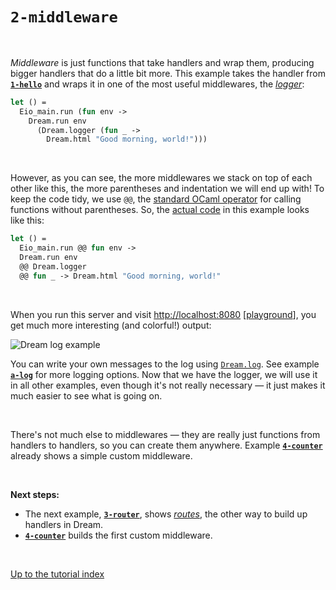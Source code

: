 # `2-middleware`

<br>

*Middleware* is just functions that take handlers and wrap them, producing
bigger handlers that do a little bit more. This example takes the handler from
[**`1-hello`**](../1-hello#files) and wraps it in one of the most useful
middlewares, the [*logger*](https://aantron.github.io/dream/#val-logger):

```ocaml
let () =
  Eio_main.run (fun env ->
    Dream.run env
      (Dream.logger (fun _ ->
        Dream.html "Good morning, world!")))
```

<br>

However, as you can see, the more middlewares we stack on top of each other
like this, the more parentheses and indentation we will end up with! To keep
the code tidy, we use `@@`, the
[standard OCaml operator](https://caml.inria.fr/pub/docs/manual-ocaml/libref/Stdlib.html#VAL(@@)) for calling functions without parentheses. So, the [actual
code](https://github.com/aantron/dream/blob/master/example/2-middleware/middleware.ml)
in this example looks like this:

```ocaml
let () =
  Eio_main.run @@ fun env ->
  Dream.run env
  @@ Dream.logger
  @@ fun _ -> Dream.html "Good morning, world!"
```

<br>

When you run this server and visit
[http://localhost:8080](http://localhost:8080)
[[playground](http://dream.as/2-middleware)], you get much more interesting
(and colorful!) output:

![Dream log example](https://raw.githubusercontent.com/aantron/dream/master/docs/asset/log-sanitized.png)

You can write your own messages to the log using
[`Dream.log`](https://aantron.github.io/dream/#val-log). See example
[**`a-log`**](../a-log#files) for more logging options. Now that we have the
logger, we will use it in all other examples, even though it's not really
necessary &mdash; it just makes it much easier to see what is going on.

<br>

There's not much else to middlewares &mdash; they are really just functions
from handlers to handlers, so you can create them anywhere. Example
[**`4-counter`**](../4-counter#files) already shows a simple custom middleware.

<!--
There are also more complicated middlewares defined in

- [**`m-locals`**](../m-locals/#files),
- [**`w-auto-reload`**](../w-auto-reload/#files), and
- [**`w-index-html`**](../w-index-html/#files).
-->

<!-- TODO Fill out this list; probably a-promise belongs here. -->

<br>

**Next steps:**

- The next example, [**`3-router`**](../3-router#files), shows
  [*routes*](https://aantron.github.io/dream/#routing), the other way to build
  up handlers in Dream.
- [**`4-counter`**](../4-counter#files) builds the first custom middleware.

<br>

[Up to the tutorial index](../#readme)
